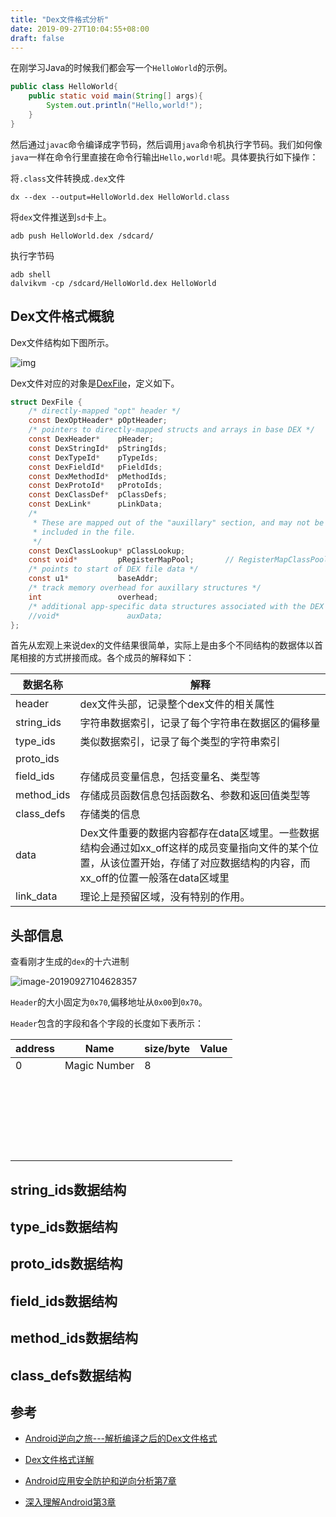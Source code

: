 ```yaml
---
title: "Dex文件格式分析"
date: 2019-09-27T10:04:55+08:00
draft: false
---
```


在刚学习Java的时候我们都会写一个`HelloWorld`的示例。

```java
public class HelloWorld{
    public static void main(String[] args){
        System.out.println("Hello,world!");
    }
}
```

然后通过`javac`命令编译成字节码，然后调用`java`命令机执行字节码。我们如何像`java`一样在命令行里直接在命令行输出`Hello,world!`呢。具体要执行如下操作：

<!--more-->

将`.class`文件转换成`.dex`文件

```shell
dx --dex --output=HelloWorld.dex HelloWorld.class
```

将`dex`文件推送到`sd`卡上。

```shell
adb push HelloWorld.dex /sdcard/
```

执行字节码

```shell
adb shell
dalvikvm -cp /sdcard/HelloWorld.dex HelloWorld
```



## Dex文件格式概貌

Dex文件结构如下图所示。

![img](/images/Center.png)

Dex文件对应的对象是[DexFile](https://android.googlesource.com/platform/dalvik/+/android-4.4.2_r2/libdex/DexFile.h#500)，定义如下。

```c
struct DexFile {
    /* directly-mapped "opt" header */
    const DexOptHeader* pOptHeader;
    /* pointers to directly-mapped structs and arrays in base DEX */
    const DexHeader*    pHeader;
    const DexStringId*  pStringIds;
    const DexTypeId*    pTypeIds;
    const DexFieldId*   pFieldIds;
    const DexMethodId*  pMethodIds;
    const DexProtoId*   pProtoIds;
    const DexClassDef*  pClassDefs;
    const DexLink*      pLinkData;
    /*
     * These are mapped out of the "auxillary" section, and may not be
     * included in the file.
     */
    const DexClassLookup* pClassLookup;
    const void*         pRegisterMapPool;       // RegisterMapClassPool
    /* points to start of DEX file data */
    const u1*           baseAddr;
    /* track memory overhead for auxillary structures */
    int                 overhead;
    /* additional app-specific data structures associated with the DEX */
    //void*               auxData;
};
```

首先从宏观上来说dex的文件结果很简单，实际上是由多个不同结构的数据体以首尾相接的方式拼接而成。各个成员的解释如下：

| 数据名称   | 解释                                                         |
| ---------- | ------------------------------------------------------------ |
| header     | dex文件头部，记录整个dex文件的相关属性                       |
| string_ids | 字符串数据索引，记录了每个字符串在数据区的偏移量             |
| type_ids   | 类似数据索引，记录了每个类型的字符串索引                     |
| proto_ids  |                                                              |
| field_ids  | 存储成员变量信息，包括变量名、类型等                         |
| method_ids | 存储成员函数信息包括函数名、参数和返回值类型等               |
| class_defs | 存储类的信息                                                 |
| data       | Dex文件重要的数据内容都存在data区域里。一些数据结构会通过如xx_off这样的成员变量指向文件的某个位置，从该位置开始，存储了对应数据结构的内容，而xx_off的位置一般落在data区域里 |
| link_data  | 理论上是预留区域，没有特别的作用。                           |



## 头部信息



查看刚才生成的`dex`的十六进制

![image-20190927104628357](/images/image-20190927104628357.png)

`Header`的大小固定为`0x70`,偏移地址从`0x00`到`0x70`。

`Header`包含的字段和各个字段的长度如下表所示：

| address | Name         | size/byte | Value |
| ------- | ------------ | --------- | ----- |
| 0       | Magic Number | 8         |       |
|         |              |           |       |
|         |              |           |       |
|         |              |           |       |
|         |              |           |       |
|         |              |           |       |
|         |              |           |       |
|         |              |           |       |
|         |              |           |       |
|         |              |           |       |
|         |              |           |       |
|         |              |           |       |
|         |              |           |       |
|         |              |           |       |
|         |              |           |       |
|         |              |           |       |
|         |              |           |       |
|         |              |           |       |
|         |              |           |       |
|         |              |           |       |
|         |              |           |       |
|         |              |           |       |
|         |              |           |       |
|         |              |           |       |



## string_ids数据结构

## type_ids数据结构

## proto_ids数据结构

## field_ids数据结构

## method_ids数据结构

## class_defs数据结构



## 参考

* [Android逆向之旅---解析编译之后的Dex文件格式](https://blog.csdn.net/jiangwei0910410003/article/details/50668549)
* [Dex文件格式详解](https://www.jianshu.com/p/f7f0a712ddfe)

* [Android应用安全防护和逆向分析第7章](https://book.douban.com/subject/27617785/)
* [深入理解Android第3章](https://book.douban.com/subject/33390277/)